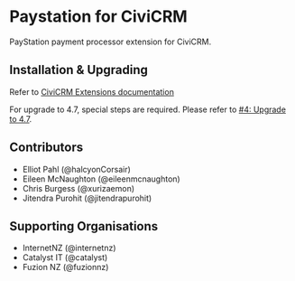 # Paystation for CiviCRM

PayStation payment processor extension for CiviCRM.

## Installation & Upgrading

Refer to [CiviCRM Extensions documentation](https://docs.civicrm.org/user/en/4.7/introduction/extensions/)

For upgrade to 4.7, special steps are required. Please refer to [#4: Upgrade to 4.7](https://github.com/fuzionnz/nz.co.fuzion.paystation/issues/4).

## Contributors

* Elliot Pahl (@halcyonCorsair)
* Eileen McNaughton (@eileenmcnaughton)
* Chris Burgess (@xurizaemon)
* Jitendra Purohit (@jitendrapurohit)

## Supporting Organisations

* InternetNZ (@internetnz)
* Catalyst IT (@catalyst)
* Fuzion NZ (@fuzionnz)
